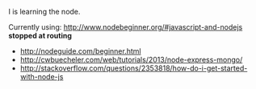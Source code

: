 I is learning the node.

Currently using:
http://www.nodebeginner.org/#javascript-and-nodejs
**stopped at routing**


- http://nodeguide.com/beginner.html
- http://cwbuecheler.com/web/tutorials/2013/node-express-mongo/
- http://stackoverflow.com/questions/2353818/how-do-i-get-started-with-node-js
